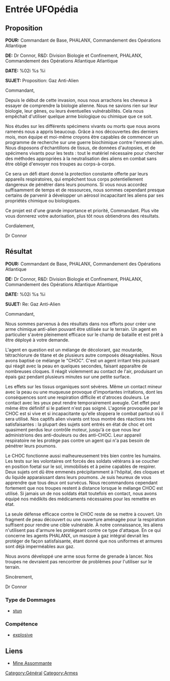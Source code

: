 # Entrée UFOpédia

## Proposition

**POUR:** Commandant de Base, PHALANX, Commandement des Opérations
Atlantique

**DE:** Dr Connor, R&D: Division Biologie et Confinement, PHALANX,
Commandement des Opérations Atlantique Atlantique

**DATE:** %02i %s %i

**SUJET:** Proposition: Gaz Anti-Alien

Commandant,

Depuis le début de cette invasion, nous nous arrachons les cheveux à
essayer de comprendre la biologie alienne. Nous ne savions rien sur leur
biologie, leur gènes, ou leurs éventuelles vulnérabilités. Cela nous
empêchait d'utiliser quelque arme biologique ou chimique que ce soit.

Nos études sur les différents spécimens vivants ou morts que nous avons
ramenés nous a appris beaucoup. Grâce à nos découvertes des derniers
mois, mon équipe et moi-même croyons être capables de commencer un
programme de recherche sur une guerre biochimique contre l'ennemi alien.
Nous disposons d'échantillons de tissus, de données d'autopsies, et de
spécimens vivants pour les tests : tout le matériel nécessaire pour
chercher des méthodes appropriées à la neutralisation des aliens en
combat sans être obligé d'envoyer nos troupes au corps-à-corps.

Ce sera un défi étant donné la protection constante offerte par leurs
appareils respiratoires, qui empêchent tous corps potentiellement
dangereux de pénétrer dans leurs poumons. Si vous nous accordez
suffisamment de temps et de ressources, nous sommes cependant presque
certains de parvenir à développer un aérosol incapacitant les aliens par
ses propriétés chimique ou biologiques.

Ce projet est d'une grande importance et priorité, Commandant. Plus vite
vous donnerez votre autorisation, plus tôt nous obtiendrons des
résultats.

Cordialement,

Dr Connor

## Résultat

**POUR:** Commandant de Base, PHALANX, Commandement des Opérations
Atlantique

**DE:** Dr Connor, R&D: Division Biologie et Confinement, PHALANX,
Commandement des Opérations Atlantique Atlantique

**DATE:** %02i %s %i

**SUJET:** Re: Gaz Anti-Alien

Commandant,

Nous sommes parvenus à des résultats dans nos efforts pour créer une
arme chimique anti-alien pouvant être utilisée sur le terrain. Un agent
en particulier s'avère pleinement efficace sur le champ de bataille et
est prêt à être déployé à votre demande.

L'agent en question est un mélange de décolorant, gaz moutarde,
tétrachlorure de titane et de plusieurs autre composés désagréables.
Nous avons baptisé ce mélange le "CHOC". C'est un agent irritant très
puissant qui réagit avec la peau en quelques secondes, faisant
apparaître de nombreuses cloques. Il réagit violemment au contact de
l'air, produisant un épais gaz pendant plusieurs minutes sur une petite
surface.

Les effets sur les tissus organiques sont sévères. Même un contact
mineur avec la peau ou une muqueuse provoque d'importantes irritations,
dont les conséquences sont une respiration difficile et d'atroces
douleurs. Le contact avec les yeux peut rendre temporairement aveugle.
Cet effet peut même être définitif si le patient n'est pas soigné.
L'agonie provoquée par le CHOC est si vive et si incapacitante qu'elle
stoppera le combat partout où il sera utilisé. Nos captifs alien vivants
ont tous montré des réactions très satisfaisantes : la plupart des
sujets sont entrés en état de choc et ont quasiment perdus leur contrôle
moteur, jusqu'à ce que nous leur administrions des anti-douleurs ou des
anti-CHOC. Leur appareil respiratoire ne les protège pas contre un agent
qui n'a pas besoin de pénétrer leurs poumons.

Le CHOC fonctionne aussi malheureusement très bien contre les humains.
Les tests sur les volontaires ont forcés des soldats vétérans à se
coucher en position foetal sur le sol, immobilisés et à peine capables
de respirer. Deux sujets ont dû être emmenés précipitamment à l'hôpital,
des cloques et du liquide apparaissant dans leurs poumons. Je suis
heureux de vous apprendre que tous deux ont survécus. Nous recommandons
cependant fortement que nos troupes restent à distance lorsque le
mélange CHOC est utilisé. Si jamais un de nos soldats était toutefois en
contact, nous avons équipé nos médikits des médicaments nécessaires pour
les remettre en état.

La seule défense efficace contre le CHOC reste de se mettre à couvert.
Un fragment de peau découvert ou une ouverture aménagée pour la
respiration suffisent pour rendre une cible vulnérable. À notre
connaissance, les aliens n'utilisent pas d'armure les protégeant contre
ce type d'attaque. En ce qui concerne les agents PHALANX, un masque à
gaz intégral devrait les protéger de façon satisfaisante, étant donné
que nos uniformes et armures sont déjà imperméables aux gaz.

Nous avons développé une arme sous forme de grenade à lancer. Nos
troupes ne devraient pas rencontrer de problèmes pour l'utiliser sur le
terrain.

Sincèrement,

Dr Connor

### Type de Dommages

- [stun](Damage/stun_electro "wikilink")

### Compétence

- [explosive](Skills/explosive "wikilink")

## Liens

- [Mine Assommante](Equipement/Divers/Mine_Assommante "wikilink")

[Category:Général](Category:Général "wikilink")
[Category:Armes](Category:Armes "wikilink")